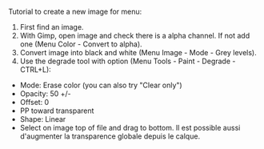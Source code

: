 
Tutorial to create a new image for menu:

1) First find an image.
2) With Gimp, open image and check there is a alpha channel. If not add one (Menu Color - Convert to alpha).
3) Convert image into black and white (Menu Image - Mode - Grey levels).
4) Use the degrade tool with option (Menu Tools - Paint - Degrade - CTRL+L):
* Mode: Erase color (you can also try "Clear only") 
* Opacity: 50 +/-
* Offset: 0
* PP toward transparent
* Shape: Linear
* Select on image top of file and drag to bottom.
Il est possible aussi d'augmenter la transparence globale depuis le calque.

